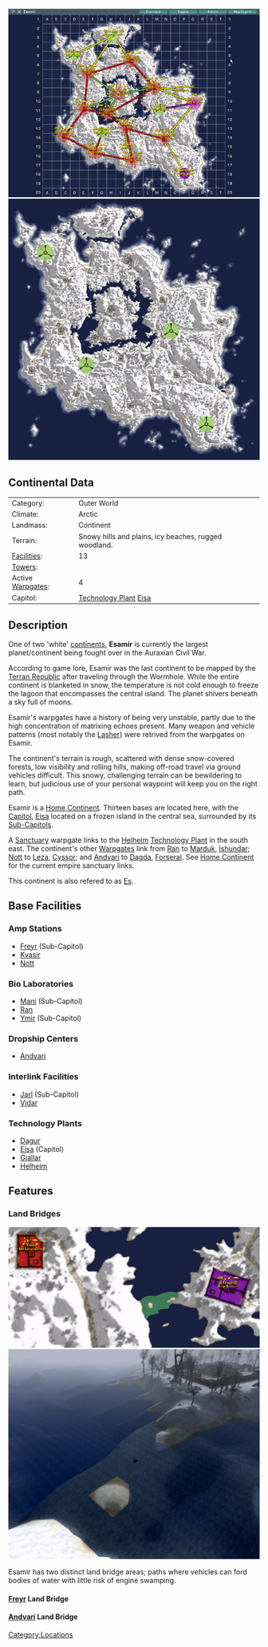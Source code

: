 ![](images/EsamirMap.jpg "fig:EsamirMap.jpg")
![](images/Esamir_Terrain.jpg "fig:Esamir_Terrain.jpg")

## Continental Data

|                                             |                                                                               |
| ------------------------------------------- | ----------------------------------------------------------------------------- |
| Category:                                   | Outer World                                                                   |
| Climate:                                    | Arctic                                                                        |
| Landmass:                                   | Continent                                                                     |
| Terrain:                                    | Snowy hills and plains, icy beaches, rugged woodland.                         |
| [Facilities](Facilities.md):     | 13                                                                            |
| [Towers](Tower.md):              |                                                                               |
| Active [Warpgates](Warpgate.md): | 4                                                                             |
| Capitol:                                    | [Technology Plant](Technology_Plant.md) [Eisa](Eisa.md) |

## Description

One of two 'white' [continents](continent.md), **Esamir** is
currently the largest planet/continent being fought over in the Auraxian
Civil War.

According to game lore, Esamir was the last continent to be mapped by
the [Terran Republic](Terran_Republic.md) after traveling
through the Wormhole. While the entire continent is blanketed in snow,
the temperature is not cold enough to freeze the lagoon that encompasses
the central island. The planet shivers beneath a sky full of moons.

Esamir's warpgates have a history of being very unstable, partly due to
the high concentration of matrixing echoes present. Many weapon and
vehicle patterns (most notably the [Lasher](Lasher.md)) were
retrived from the warpgates on Esamir.

The continent's terrain is rough, scattered with dense snow-covered
forests, low visibility and rolling hills, making off-road travel via
ground vehicles difficult. This snowy, challenging terrain can be
bewildering to learn, but judicious use of your personal waypoint will
keep you on the right path.

Esamir is a [Home Continent](Home_Continent.md). Thirteen bases
are located here, with the [Capitol](Capitol.md),
[Eisa](Eisa.md) located on a frozen island in the central sea,
surrounded by its [Sub-Capitols](Sub-Capitol.md).

A [Sanctuary](Sanctuary.md) warpgate links to the
[Helheim](Helheim.md) [Technology
Plant](Technology_Plant.md) in the south east. The continent's
other [Warpgates](Warpgate.md) link from [Ran](Ran.md)
to [Marduk](Marduk.md), [Ishundar](Ishundar.md);
[Nott](Nott.md) to [Leza](Leza.md),
[Cyssor](Cyssor.md); and [Andvari](Andvari.md) to
[Dagda](Dagda.md), [Forseral](Forseral.md). See [Home
Continent](Home_Continent.md) for the current empire sanctuary
links.

This continent is also refered to as
[Es](Acronyms_and_Slang.md#Es).

## Base Facilities

### Amp Stations

- [Freyr](Freyr.md) (Sub-Capitol)
- [Kvasir](Kvasir.md)
- [Nott](Nott.md)

### Bio Laboratories

- [Mani](Mani.md) (Sub-Capitol)
- [Ran](Ran.md)
- [Ymir](Ymir.md) (Sub-Capitol)

### Dropship Centers

- [Andvari](Andvari.md)

### Interlink Facilities

- [Jarl](Jarl.md) (Sub-Capitol)
- [Vidar](Vidar.md)

### Technology Plants

- [Dagur](Dagur.md)
- [Eisa](Eisa.md) (Capitol)
- [Gjallar](Gjallar.md)
- [Helheim](Helheim.md)

## Features

### Land Bridges

![](images/Esa_landbridge_map.jpg "fig:Esa_landbridge_map.jpg")
![](images/Esa_landbridge_aerial.jpg "fig:Esa_landbridge_aerial.jpg")

Esamir has two distinct land bridge areas; paths where vehicles can ford
bodies of water with little risk of engine swamping.

#### [Freyr](Freyr.md) Land Bridge

#### [Andvari](Andvari.md) Land Bridge

[Category:Locations](Category:Locations.md)
